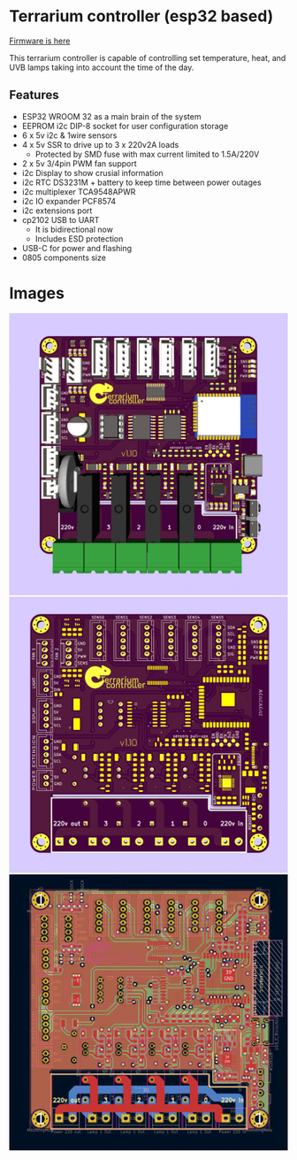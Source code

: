 # Terrarium controller (esp32 based)
[Firmware is here](https://github.com/brushknight/terrarium-firmware)

This terrarium controller is capable of controlling set temperature, heat, and UVB lamps taking into account the time of the day.

## Features
- ESP32 WROOM 32 as a main brain of the system
- EEPROM i2c DIP-8 socket for user configuration storage
- 6 x 5v i2c & 1wire sensors
- 4 x 5v SSR to drive up to 3 x 220v2A loads
  - Protected by SMD fuse with max current limited to 1.5A/220V
- 2 x 5v 3/4pin PWM fan support
- i2c Display to show crusial information
- i2c RTC DS3231M + battery to keep time between power outages
- i2c multiplexer TCA9548APWR
- i2c IO expander PCF8574
- i2c extensions port
- cp2102 USB to UART
  - It is bidirectional now
  - Includes ESD protection
- USB-C for power and flashing
- 0805 components size

# Images
![pcb v1.10 3d](./pcb/image/v1.10_3d.png)
![pcb v1.10 pcb](./pcb/image/v1.10_pcb.png)
![pcb v1.10](./pcb/image/v1.10_scheme.png)
